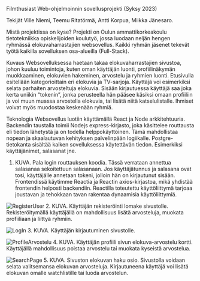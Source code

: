 Filmthusiast
Web-ohjelmoinnin sovellusprojekti (Syksy 2023) 

Tekijät
Ville Niemi, Teemu Ritatörmä, Antti Korpua, Miikka Jänesaro. 

Mistä projektissa on kyse?
Projekti on Oulun ammattikorkeakoulu tietotekniikka opiskelijoiden koulutyö, jossa luodaan neljän hengen ryhmässä elokuvaharrastajien websovellus. Kaikki ryhmän jäsenet tekevät työtä kaikilla sovelluksen osa-alueilla (Full-Stack).   

Kuvaus
Websovelluksessa haetaan takaa elokuvaharrastajien sivustoa, johon kuuluu toimintoja, kuten oman käyttäjän luonti, profiilinäkymän muokkaaminen, elokuvien hakeminen, arvostelu ja ryhmien luonti. Etusivulla esitellään kategorioittain eri elokuvia ja TV-sarjoja. Käyttäjä voi esimerkiksi selata parhaiten arvosteltuja elokuvia. 
Sisään kirjautuessa käyttäjä saa joka kerta uniikin “tokenin”, jonka perusteella hän pääsee käsiksi omaan profiiliin ja voi muun muassa arvostella elokuvia, tai lisätä niitä katselulistalle. Ihmiset voivat myös muodostaa keskenään ryhmiä.

Teknologia
Websovellus luotiin käyttämällä React ja Node arkkitehtuuria. Backendin taustalla toimii Nodejs express-kirjasto, joka käsittelee routtausta eli tiedon lähetystä ja on todella helppokäyttöinen.  Tämä mahdollistaa nopean ja skaalautuvan kehityksen palvelinpään logiikalle. Postgre-tietokanta sisältää kaiken sovelluksessa käytettävän tiedon. Esimerkiksi käyttäjänimet, salasanat jne.
 
1.	KUVA. Pala login routtauksen koodia. Tässä verrataan annettua salasanaa sekoitettuun salasanaan. Jos käyttäjätunnus ja salasana ovat tosi, käyttäjälle annetaan tokeni, jolloin hän on kirjautunut sisään.
Frontendissä käytimme Reactia ja Reactin axios-kirjastoa, mikä yhdistää frontendin helposti backendiin. Reactilla toteutettu käyttöliittymä tarjoaa joustavan ja tehokkaan tavan rakentaa dynaamisia käyttöliittymiä.

 ![RegisterUser](https://github.com/TVT22-21/filmthusiast/assets/112549873/196312e4-ca99-4b8c-94ad-922e5932a691)
2.	KUVA. Käyttäjän rekisteröinti lomake sivustolle. Rekisteröitymällä käyttäjällä on mahdollisuus lisätä arvosteluja, muokata profiiliaan ja liittyä ryhmiin.

 ![LogIn](https://github.com/TVT22-21/filmthusiast/assets/112549873/c6d37018-8bb3-4bd8-8a5d-be10f278be28)
3.	KUVA. Käyttäjän kirjautuminen sivustolle.

 ![ProfileArvostelu](https://github.com/TVT22-21/filmthusiast/assets/112549873/8072097a-7f2a-4fa2-8dda-aa1a85b1a55f)
4.	KUVA. Käyttäjän profiili sivun elokuva-arvostelu kortti. Käyttäjällä mahdollisuus poistaa arvostelu tai muokata kyseistä arvostelua.

 ![SearchPage](https://github.com/TVT22-21/filmthusiast/assets/112549873/ca2bdba7-30df-4e4f-934c-d4683a373a33)
5.	KUVA. Sivuston elokuvan haku osio. Sivustolla voidaan selata valitsemansa elokuvan arvosteluja. Kirjautuneena käyttäjä voi lisätä elokuvan omalle watchlistille tai luoda arvostelun.
 




